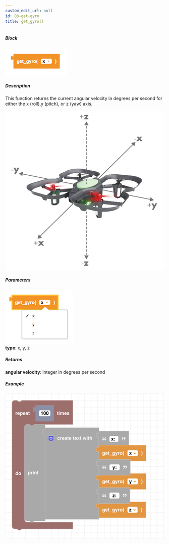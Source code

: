 ```yaml
---
custom_edit_url: null
id: 03-get-gyro
title: get_gyro()
---
```


##### Block

![get gyro block image](get_gyro.PNG)<br />

##### Description

This function returns the current angular velocity in degrees per second for either the x (roll),y (pitch), or z (yaw) axis. 

![CoDrone EDU angles](xyz.jpg)

##### Parameters
![get gyro image](get_gyro_params.PNG) <br />
**type**: x, y, z <br />

##### Returns

**angular velocity**: integer in degrees per second

##### Example

![get gyro example](get_gyro_speed_ex.PNG)